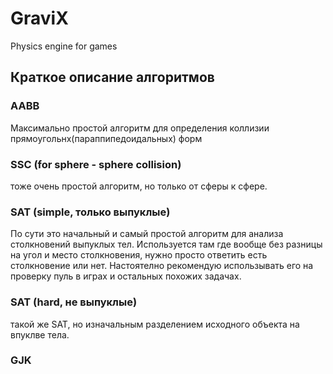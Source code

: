# GraviX
Physics engine for games
## Краткое описание алгоритмов
### AABB 
Максимально простой алгоритм для определения коллизии прямоугольнх(параппипедоидальных) форм
### SSC (for sphere - sphere collision)
тоже очень простой алгоритм, но только от сферы к сфере.
### SAT (simple, только выпуклые)
По сути это начальный и самый простой алгоритм для анализа столкновений выпуклых тел. Используется там где вообще без разницы на угол и место столкновения, нужно просто ответить есть столкновение или нет. Настоятелно рекомендую использывать его на проверку пуль в играх и остальных похожих задачах.
### SAT (hard, не выпуклые)
такой же SAT, но изначальным разделением исходного объекта на впуклве тела.
### GJK 